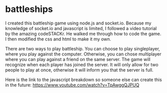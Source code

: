 # battleships
I created this battleship game using node.js and socket.io. Because my knowledge of socket.io and javascript is limited, I followed a video tutorial by the amazing codeSTACKr. He walked me through how to code the game. I then modified the css and html to make it my own. 

There are two ways to play battleship. You can choose to play singleplayer, where you play against the computer. Otherwise, you can chose multiplayer where you can play against a friend on the same server. The game will recognize when each player has joined the server. It will only allow for two people to play at once, otherwise it will inform you that the server is full.

Here is the link to the javascript breakdown so someone else can create this in the future: https://www.youtube.com/watch?v=TpAwggQJPUQ
